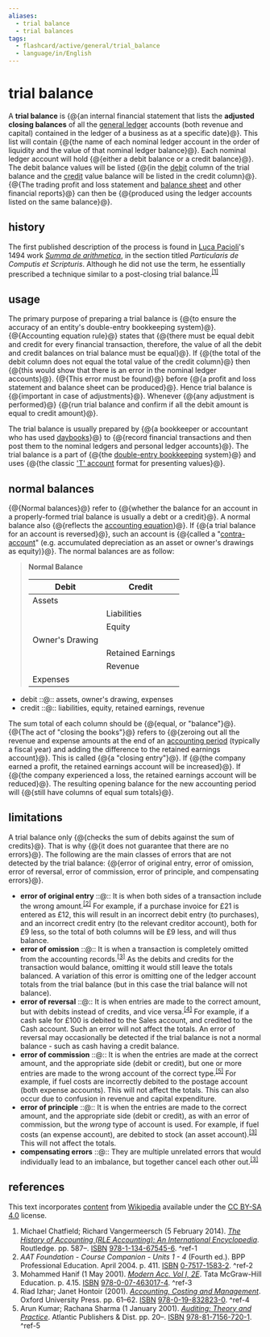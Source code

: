 ```yaml
---
aliases:
  - trial balance
  - trial balances
tags:
  - flashcard/active/general/trial_balance
  - language/in/English
---
```


# trial balance

A __trial balance__ is {@{an internal financial statement that lists the __adjusted closing balances__ of all the [general ledger](general%20ledger.md) accounts (both revenue and capital) contained in the ledger of a business as at a specific date}@}. This list will contain {@{the name of each nominal ledger account in the order of liquidity and the value of that nominal ledger balance}@}. Each nominal ledger account will hold {@{either a debit balance or a credit balance}@}. The debit balance values will be listed {@{in the [debit](debits%20and%20credits.md) column of the trial balance and the [credit](debits%20and%20credits.md) value balance will be listed in the credit column}@}. {@{The trading profit and loss statement and [balance sheet](balance%20sheet.md) and other financial reports}@} can then be {@{produced using the ledger accounts listed on the same balance}@}. <!--SR:!2024-11-26,47,290!2024-11-28,49,290!2025-04-21,161,310!2024-12-05,58,310!2024-12-15,68,310!2025-05-27,185,310-->

## history

The first published description of the process is found in [Luca Pacioli](Luca%20Pacioli.md)'s 1494 work _[Summa de arithmetica](summa%20de%20arithmetica.md)_, in the section titled _Particularis de Computis et Scripturis_. Although he did not use the term, he essentially prescribed a technique similar to a post-closing trial balance.<sup>[\[1\]](#^ref-1)</sup>

## usage

The primary purpose of preparing a trial balance is {@{to ensure the accuracy of an entity's double-entry bookkeeping system}@}. {@{Accounting equation rule}@} states that {@{there must be equal debit and credit for every financial transaction, therefore, the value of all the debit and credit balances on trial balance must be equal}@}. If {@{the total of the debit column does not equal the total value of the credit column}@} then {@{this would show that there is an error in the nominal ledger accounts}@}. {@{This error must be found}@} before {@{a profit and loss statement and balance sheet can be produced}@}. Hence trial balance is {@{important in case of adjustments}@}. Whenever {@{any adjustment is performed}@} {@{run trial balance and confirm if all the debit amount is equal to credit amount}@}. <!--SR:!2024-12-08,61,310!2024-12-22,73,310!2024-11-27,50,310!2024-12-04,57,310!2024-12-07,60,310!2024-12-03,56,310!2024-12-07,60,310!2024-11-30,53,310!2024-11-29,52,310!2024-12-03,56,310-->

The trial balance is usually prepared by {@{a bookkeeper or accountant who has used [daybooks](double-entry%20bookkeeping.md#purchase%20invoice%20daybook)}@} to {@{record financial transactions and then post them to the nominal ledgers and personal ledger accounts}@}. The trial balance is a part of {@{the [double-entry bookkeeping](double-entry%20bookkeeping.md) system}@} and uses {@{the classic ['T' account](debits%20and%20credits.md#t-accounts) format for presenting values}@}. <!--SR:!2024-11-25,48,310!2024-12-13,66,310!2024-12-16,67,310!2024-12-03,56,310-->

## normal balances

{@{Normal balances}@} refer to {@{whether the balance for an account in a properly-formed trial balance is usually a debt or a credit}@}. A normal balance also {@{reflects the [accounting equation](accounting%20equation.md)}@}. If {@{a trial balance for an account is reversed}@}, such an account is {@{called a "[contra-account](debits%20and%20credits.md#contra%20account)" (e.g. accumulated depreciation as an asset or owner's drawings as equity)}@}. The normal balances are as follow: <!--SR:!2024-12-01,54,310!2024-12-10,63,310!2024-12-04,57,310!2024-12-15,66,310!2024-11-27,48,290-->

> __Normal Balance__
>
> | __Debit__       | __Credit__        |
> | --------------- | ----------------- |
> | Assets          |                   |
> |                 | Liabilities       |
> |                 | Equity            |
> | Owner's Drawing |                   |
> |                 | Retained Earnings |
> |                 | Revenue           |
> | Expenses        |                   |

- debit ::@:: assets, owner's drawing, expenses <!--SR:!2024-12-08,61,310!2025-02-11,99,290-->
- credit ::@:: liabilities, equity, retained earnings, revenue <!--SR:!2025-06-05,193,310!2024-12-02,55,310-->

The sum total of each column should be {@{equal, or "balance"}@}. {@{The act of "closing the books"}@} refers to {@{zeroing out all the revenue and expense amounts at the end of an [accounting period](accounting%20period.md) (typically a fiscal year) and adding the difference to the retained earnings account}@}. This is called {@{a "closing entry"}@}. If {@{the company earned a profit, the retained earnings account will be increased}@}. If {@{the company experienced a loss, the retained earnings account will be reduced}@}. The resulting opening balance for the new accounting period will {@{still have columns of equal sum totals}@}. <!--SR:!2024-12-09,62,310!2024-12-05,58,310!2024-12-31,67,270!2024-12-17,68,310!2024-12-14,65,310!2024-12-06,59,310!2024-12-10,63,310-->

## limitations

A trial balance only {@{checks the sum of debits against the sum of credits}@}. That is why {@{it does not guarantee that there are no errors}@}. The following are the main classes of errors that are not detected by the trial balance: {@{error of original entry, error of omission, error of reversal, error of commission, error of principle, and compensating errors}@}. <!--SR:!2024-12-10,63,310!2024-12-15,68,310!2025-01-26,81,270-->

- __error of original entry__ ::@:: It is when both sides of a transaction include the wrong amount.<sup>[\[2\]](#^ref-2)</sup> For example, if a purchase invoice for £21 is entered as £12, this will result in an incorrect debit entry (to purchases), and an incorrect credit entry (to the relevant creditor account), both for £9 less, so the total of both columns will be £9 less, and will thus balance. <!--SR:!2024-12-13,66,310!2024-12-07,60,310-->
- __error of omission__ ::@:: It is when a transaction is completely omitted from the accounting records.<sup>[\[3\]](#^ref-3)</sup> As the debits and credits for the transaction would balance, omitting it would still leave the totals balanced. A variation of this error is omitting one of the ledger account totals from the trial balance (but in this case the trial balance will not balance). <!--SR:!2024-12-13,66,310!2024-12-10,63,310-->
- __error of reversal__ ::@:: It is when entries are made to the correct amount, but with debits instead of credits, and vice versa.<sup>[\[4\]](#^ref-4)</sup> For example, if a cash sale for £100 is debited to the Sales account, and credited to the Cash account. Such an error will not affect the totals. An error of reversal may occasionally be detected if the trial balance is not a normal balance - such as cash having a credit balance. <!--SR:!2024-11-26,49,310!2024-11-28,51,310-->
- __error of commission__ ::@:: It is when the entries are made at the correct amount, and the appropriate side (debit or credit), but one or more entries are made to the wrong account of the correct type.<sup>[\[5\]](#^ref-5)</sup> For example, if fuel costs are incorrectly debited to the postage account (both expense accounts). This will not affect the totals. This can also occur due to confusion in revenue and capital expenditure. <!--SR:!2025-02-01,85,270!2024-11-28,51,310-->
- __error of principle__ ::@:: It is when the entries are made to the correct amount, and the appropriate side (debit or credit), as with an error of commission, but the _wrong_ type of account is used. For example, if fuel costs (an expense account), are debited to stock (an asset account).<sup>[\[3\]](#^ref-3)</sup> This will not affect the totals. <!--SR:!2024-12-08,61,310!2025-03-19,125,290-->
- __compensating errors__ ::@:: They are multiple unrelated errors that would individually lead to an imbalance, but together cancel each other out.<sup>[\[3\]](#^ref-3)</sup> <!--SR:!2024-12-08,61,310!2024-12-15,68,310-->

## references

This text incorporates [content](https://en.wikipedia.org/wiki/trial_balance) from [Wikipedia](Wikipedia.md) available under the [CC BY-SA 4.0](https://creativecommons.org/licenses/by-sa/4.0/) license.

1. Michael Chatfield; Richard Vangermeersch (5 February 2014). [_The History of Accounting (RLE Accounting): An International Encyclopedia_](https://books.google.com/books?id=DmnMAgAAQBAJ&pg=PA587). Routledge. pp. 587–. [ISBN](ISBN.md) [978-1-134-67545-6](https://en.wikipedia.org/wiki/Special%3ABookSources/978-1-134-67545-6). <a id="^ref-1"></a>^ref-1
2. _AAT Foundation - Course Companion - Units 1 - 4_ (Fourth ed.). BPP Professional Education. April 2004. p. 411. [ISBN](ISBN.md) [0-7517-1583-2](https://en.wikipedia.org/wiki/Special%3ABookSources/0-7517-1583-2). <a id="^ref-2"></a>^ref-2
3. Mohammed Hanif (1 May 2001). [_Modern Acc. Vol I, 2E_](https://books.google.com/books?id=ktvMGB1s2u4C&pg=SA4-PA2). Tata McGraw-Hill Education. p. 4.15. [ISBN](ISBN.md) [978-0-07-463017-4](https://en.wikipedia.org/wiki/Special%3ABookSources/978-0-07-463017-4). <a id="^ref-3"></a>^ref-3
4. Riad Izhar; Janet Hontoir (2001). [_Accounting, Costing and Management_](https://books.google.com/books?id=OC_R99HPsosC&pg=PA61). Oxford University Press. pp. 61–62. [ISBN](ISBN.md) [978-0-19-832823-0](https://en.wikipedia.org/wiki/Special%3ABookSources/978-0-19-832823-0). <a id="^ref-4"></a>^ref-4
5. Arun Kumar; Rachana Sharma (1 January 2001). [_Auditing: Theory and Practice_](https://books.google.com/books?id=XPraqutMtLgC&pg=PA20). Atlantic Publishers & Dist. pp. 20–. [ISBN](ISBN.md) [978-81-7156-720-1](https://en.wikipedia.org/wiki/Special%3ABookSources/978-81-7156-720-1). <a id="^ref-5"></a>^ref-5
